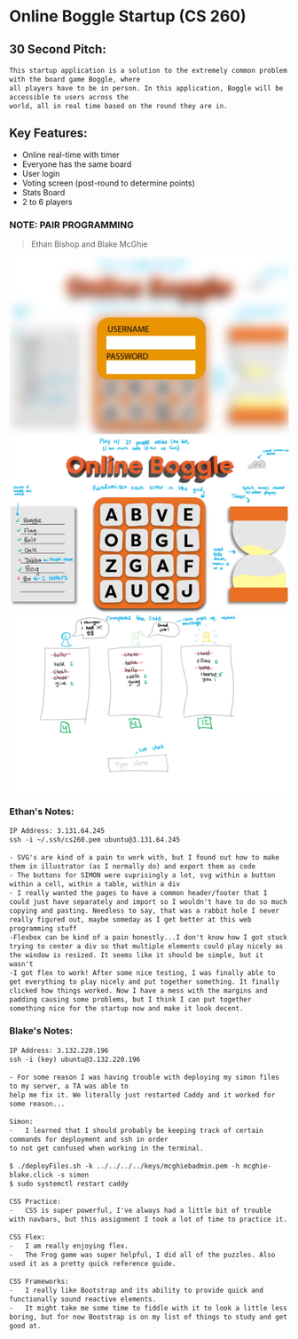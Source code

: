 # Online Boggle Startup (CS 260)
## 30 Second Pitch:
```
This startup application is a solution to the extremely common problem with the board game Boggle, where 
all players have to be in person. In this application, Boggle will be accessible to users across the 
world, all in real time based on the round they are in.
```
## Key Features:
- Online real-time with timer
- Everyone has the same board
- User login
- Voting screen (post-round to determine points)
- Stats Board
- 2 to 6 players

### NOTE: PAIR PROGRAMMING
> Ethan Bishop and Blake McGhie

![Boggle Login page](BoggleLoginPage.jpg)
![Boggle Home page](BoggleHomePage.jpg)
![Boggle Scores page](BoggleScorePage.jpg)

### Ethan's Notes:
```
IP Address: 3.131.64.245
ssh -i ~/.ssh/cs260.pem ubuntu@3.131.64.245

- SVG's are kind of a pain to work with, but I found out how to make them in illustrator (as I normally do) and export them as code
- The buttons for SIMON were suprisingly a lot, svg within a button within a cell, within a table, within a div
- I really wanted the pages to have a common header/footer that I could just have separately and import so I wouldn't have to do so much
copying and pasting. Needless to say, that was a rabbit hole I never really figured out, maybe someday as I get better at this web programming stuff
-Flexbox can be kind of a pain honestly...I don't know how I got stuck trying to center a div so that multiple elements could play nicely as the window is resized. It seems like it should be simple, but it wasn't
-I got flex to work! After some nice testing, I was finally able to get everything to play nicely and put together something. It finally clicked how things worked. Now I have a mess with the margins and padding causing some problems, but I think I can put together something nice for the startup now and make it look decent.
```
### Blake's Notes:
```
IP Address: 3.132.220.196
ssh -i (key) ubuntu@3.132.220.196

- For some reason I was having trouble with deploying my simon files to my server, a TA was able to 
help me fix it. We literally just restarted Caddy and it worked for some reason...

Simon:
-   I learned that I should probably be keeping track of certain commands for deployment and ssh in order
to not get confused when working in the terminal.

$ ./deployFiles.sh -k ../../../../keys/mcghiebadmin.pem -h mcghie-blake.click -s simon
$ sudo systemctl restart caddy

CSS Practice:
-   CSS is super powerful, I've always had a little bit of trouble with navbars, but this assignment I took a lot of time to practice it.

CSS Flex:
-   I am really enjoying flex.
-   The Frog game was super helpful, I did all of the puzzles. Also used it as a pretty quick reference guide. 

CSS Frameworks:
-   I really like Bootstrap and its ability to provide quick and functionally sound reactive elements.
-   It might take me some time to fiddle with it to look a little less boring, but for now Bootstrap is on my list of things to study and get good at.

```
